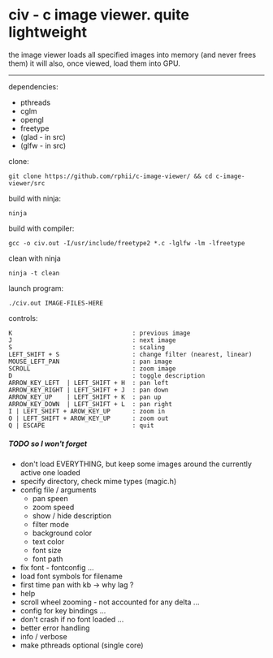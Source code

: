 # civ - c image viewer. quite lightweight

the image viewer loads all specified images into memory (and never frees them)
it will also, once viewed, load them into GPU.

---------------------------------------

dependencies:

- pthreads
- cglm
- opengl
- freetype
- (glad - in src)
- (glfw - in src)

clone:

    git clone https://github.com/rphii/c-image-viewer/ && cd c-image-viewer/src

build with ninja:
    
    ninja

build with compiler:

    gcc -o civ.out -I/usr/include/freetype2 *.c -lglfw -lm -lfreetype

clean with ninja

    ninja -t clean

launch program:

    ./civ.out IMAGE-FILES-HERE

controls:

    K                                 : previous image
    J                                 : next image
    S                                 : scaling
    LEFT_SHIFT + S                    : change filter (nearest, linear)
    MOUSE_LEFT_PAN                    : pan image
    SCROLL                            : zoom image
    D                                 : toggle description
    ARROW_KEY_LEFT  | LEFT_SHIFT + H  : pan left
    ARROW_KEY_RIGHT | LEFT_SHIFT + J  : pan down
    ARROW_KEY_UP    | LEFT_SHIFT + K  : pan up
    ARROW_KEY_DOWN  | LEFT_SHIFT + L  : pan right
    I | LEFT_SHIFT + AROW_KEY_UP      : zoom in
    O | LEFT_SHIFT + AROW_KEY_UP      : zoom out
    Q | ESCAPE                        : quit


##### TODO so I won't forget

- don't load EVERYTHING, but keep some images around the currently active one loaded
- specify directory, check mime types (magic.h)
- config file / arguments
    - pan speen
    - zoom speed
    - show / hide description
    - filter mode
    - background color
    - text color
    - font size
    - font path
- fix font - fontconfig ...
- load font symbols for filename
- first time pan with kb -> why lag ?
- help
- scroll wheel zooming - not accounted for any delta ...
- config for key bindings ...
- don't crash if no font loaded ...
- better error handling
- info / verbose
- make pthreads optional (single core)

